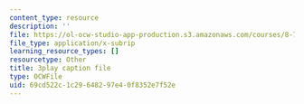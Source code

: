 ```yaml
---
content_type: resource
description: ''
file: https://ol-ocw-studio-app-production.s3.amazonaws.com/courses/8-701-introduction-to-nuclear-and-particle-physics-fall-2020/69cd522c1c29648297e40f8352e7f52e_vICUY43i190.srt
file_type: application/x-subrip
learning_resource_types: []
resourcetype: Other
title: 3play caption file
type: OCWFile
uid: 69cd522c-1c29-6482-97e4-0f8352e7f52e
---
```

